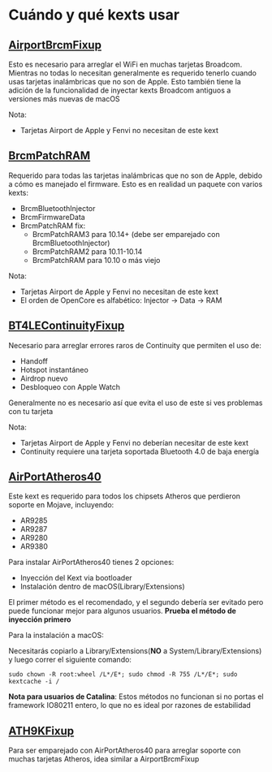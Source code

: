 # Cuándo y qué kexts usar

## [AirportBrcmFixup](https://github.com/acidanthera/AirportBrcmFixup)

Esto es necesario para arreglar el WiFi en muchas tarjetas Broadcom. Mientras no todas lo necesitan generalmente es requerido tenerlo cuando usas tarjetas inalámbricas que no son de Apple. Esto también tiene la adición de la funcionalidad de inyectar kexts Broadcom antiguos a versiones más nuevas de macOS

Nota:

* Tarjetas Airport de Apple y Fenvi no necesitan de este kext

## [BrcmPatchRAM](https://github.com/acidanthera/BrcmPatchRAM/releases)

Requerido para todas las tarjetas inalámbricas que no son de Apple, debido a cómo es manejado el firmware. Esto es en realidad un paquete con varios kexts:

* BrcmBluetoothInjector
* BrcmFirmwareData
* BrcmPatchRAM fix:
  * BrcmPatchRAM3 para 10.14+ (debe ser emparejado con BrcmBluetoothInjector)
  * BrcmPatchRAM2 para 10.11-10.14
  * BrcmPatchRAM para 10.10 o más viejo

Nota:

* Tarjetas Airport de Apple y Fenvi no necesitan de este kext
* El orden de OpenCore es alfabético: Injector -> Data -> RAM

## [BT4LEContinuityFixup](https://github.com/acidanthera/BT4LEContinuityFixup)

Necesario para arreglar errores raros de Continuity que permiten el uso de:

* Handoff
* Hotspot instantáneo
* Airdrop nuevo
* Desbloqueo con Apple Watch

Generalmente no es necesario así que evita el uso de este si ves problemas con tu tarjeta

Nota:

* Tarjetas Airport de Apple y Fenvi no deberían necesitar de este kext
* Continuity requiere una tarjeta soportada Bluetooth 4.0 de baja energía

## [AirPortAtheros40](https://github.com/khronokernel/Wifi-Buyers-Guide/blob/master/AirPortAtheros40.kext.zip)

Este kext es requerido para todos los chipsets Atheros que perdieron soporte en Mojave, incluyendo:

* AR9285
* AR9287
* AR9280
* AR9380

Para instalar AirPortAtheros40 tienes 2 opciones:

* Inyección del Kext via bootloader
* Instalación dentro de macOS(Library/Extensions)

El primer método es el recomendado, y el segundo debería ser evitado pero puede funcionar mejor para algunos usuarios. **Prueba el método de inyección primero**

Para la instalación a macOS:

Necesitarás copiarlo a Library/Extensions(**NO** a System/Library/Extensions) y luego correr el siguiente comando:

```
sudo chown -R root:wheel /L*/E*; sudo chmod -R 755 /L*/E*; sudo kextcache -i /
```

**Nota para usuarios de Catalina**: Estos métodos no funcionan si no portas el framework IO80211 entero, lo que no es ideal por razones de estabilidad

## [ATH9KFixup](https://github.com/chunnann/ATH9KFixup)

Para ser emparejado con AirPortAtheros40 para arreglar soporte con muchas tarjetas Atheros, idea similar a AirportBrcmFixup
